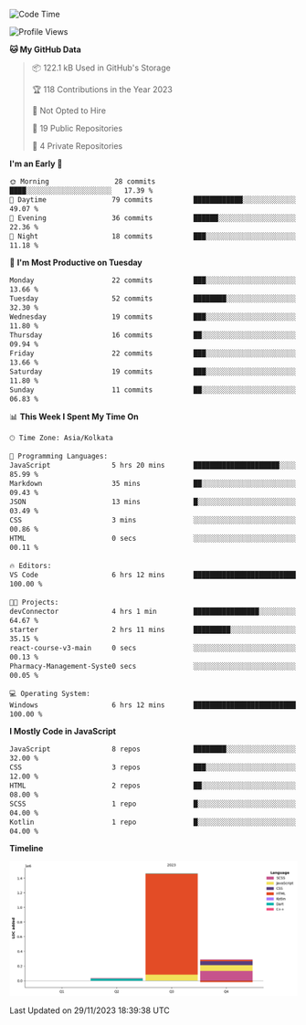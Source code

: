<!--START_SECTION:waka-->
![Code Time](http://img.shields.io/badge/Code%20Time-209%20hrs%2031%20mins-blue)

![Profile Views](http://img.shields.io/badge/Profile%20Views-0-blue)

**🐱 My GitHub Data** 

> 📦 122.1 kB Used in GitHub's Storage 
 > 
> 🏆 118 Contributions in the Year 2023
 > 
> 🚫 Not Opted to Hire
 > 
> 📜 19 Public Repositories 
 > 
> 🔑 4 Private Repositories 
 > 
**I'm an Early 🐤** 

```text
🌞 Morning                28 commits          ████░░░░░░░░░░░░░░░░░░░░░   17.39 % 
🌆 Daytime                79 commits          ████████████░░░░░░░░░░░░░   49.07 % 
🌃 Evening                36 commits          ██████░░░░░░░░░░░░░░░░░░░   22.36 % 
🌙 Night                  18 commits          ███░░░░░░░░░░░░░░░░░░░░░░   11.18 % 
```
📅 **I'm Most Productive on Tuesday** 

```text
Monday                   22 commits          ███░░░░░░░░░░░░░░░░░░░░░░   13.66 % 
Tuesday                  52 commits          ████████░░░░░░░░░░░░░░░░░   32.30 % 
Wednesday                19 commits          ███░░░░░░░░░░░░░░░░░░░░░░   11.80 % 
Thursday                 16 commits          ██░░░░░░░░░░░░░░░░░░░░░░░   09.94 % 
Friday                   22 commits          ███░░░░░░░░░░░░░░░░░░░░░░   13.66 % 
Saturday                 19 commits          ███░░░░░░░░░░░░░░░░░░░░░░   11.80 % 
Sunday                   11 commits          ██░░░░░░░░░░░░░░░░░░░░░░░   06.83 % 
```


📊 **This Week I Spent My Time On** 

```text
🕑︎ Time Zone: Asia/Kolkata

💬 Programming Languages: 
JavaScript               5 hrs 20 mins       █████████████████████░░░░   85.99 % 
Markdown                 35 mins             ██░░░░░░░░░░░░░░░░░░░░░░░   09.43 % 
JSON                     13 mins             █░░░░░░░░░░░░░░░░░░░░░░░░   03.49 % 
CSS                      3 mins              ░░░░░░░░░░░░░░░░░░░░░░░░░   00.86 % 
HTML                     0 secs              ░░░░░░░░░░░░░░░░░░░░░░░░░   00.11 % 

🔥 Editors: 
VS Code                  6 hrs 12 mins       █████████████████████████   100.00 % 

🐱‍💻 Projects: 
devConnector             4 hrs 1 min         ████████████████░░░░░░░░░   64.67 % 
starter                  2 hrs 11 mins       █████████░░░░░░░░░░░░░░░░   35.15 % 
react-course-v3-main     0 secs              ░░░░░░░░░░░░░░░░░░░░░░░░░   00.13 % 
Pharmacy-Management-Syste0 secs              ░░░░░░░░░░░░░░░░░░░░░░░░░   00.05 % 

💻 Operating System: 
Windows                  6 hrs 12 mins       █████████████████████████   100.00 % 
```

**I Mostly Code in JavaScript** 

```text
JavaScript               8 repos             ████████░░░░░░░░░░░░░░░░░   32.00 % 
CSS                      3 repos             ███░░░░░░░░░░░░░░░░░░░░░░   12.00 % 
HTML                     2 repos             ██░░░░░░░░░░░░░░░░░░░░░░░   08.00 % 
SCSS                     1 repo              █░░░░░░░░░░░░░░░░░░░░░░░░   04.00 % 
Kotlin                   1 repo              █░░░░░░░░░░░░░░░░░░░░░░░░   04.00 % 
```



**Timeline**

![Lines of Code chart](https://raw.githubusercontent.com/sairam030/sairam030/main/assets/bar_graph.png)


 Last Updated on 29/11/2023 18:39:38 UTC
<!--END_SECTION:waka-->
